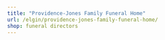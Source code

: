```yaml
---
title: "Providence-Jones Family Funeral Home"
url: /elgin/providence-jones-family-funeral-home/
shop: funeral directors
---
```

